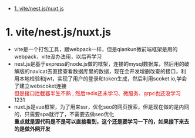 
* [1. vite/nest.js/nuxt.js](#vite/nest.js/nuxt.js)
# 1. vite/nest.js/nuxt.js
 - vite是一个打包工具，跟webpack一样，但是qiankun微前端框架是用的webpack，vite没办法用，以后再学习  
 - nest.js是基于express的node.js做的框架，连接的mysql数据库，然后用的破解版的navicat去直接查看数据库里的数据，现在会开发增删改查的接口，利用本地检验和jwt，实现了用户的登录和token生成，然后利用scoket.io,学会了建立webscoket连接<br><font color="#dd0000">但是接口拦截器半生不熟 , 然后redis还未学习、微服务、grpc也还没学习</font><font style="color: 'red'">1231</font>
 - nuxt.js是vue框架，为了用来ssr，优化seo的网页搜索，但是现在做的是内网的，只需要spa就行了，不需要去做seo优化<br>
**重点就是源代码是不是可以直接看到，这个还是要学习一下的，如果接下来去的是做外网开发**
